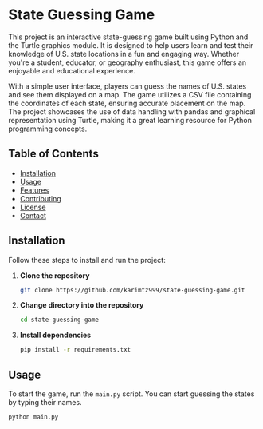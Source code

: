 # State Guessing Game

This project is an interactive state-guessing game built using Python and the Turtle graphics module. It is designed to help users learn and test their knowledge of U.S. state locations in a fun and engaging way. Whether you're a student, educator, or geography enthusiast, this game offers an enjoyable and educational experience.

With a simple user interface, players can guess the names of U.S. states and see them displayed on a map. The game utilizes a CSV file containing the coordinates of each state, ensuring accurate placement on the map. The project showcases the use of data handling with pandas and graphical representation using Turtle, making it a great learning resource for Python programming concepts.

## Table of Contents

- [Installation](#installation)
- [Usage](#usage)
- [Features](#features)
- [Contributing](#contributing)
- [License](#license)
- [Contact](#contact)

## Installation

Follow these steps to install and run the project:

1. **Clone the repository**
    ```bash
    git clone https://github.com/karimtz999/state-guessing-game.git
    ```

2. **Change directory into the repository**
    ```bash
    cd state-guessing-game
    ```

3. **Install dependencies**
    ```bash
    pip install -r requirements.txt
    ```

## Usage

To start the game, run the `main.py` script. You can start guessing the states by typing their names.

```bash
python main.py
